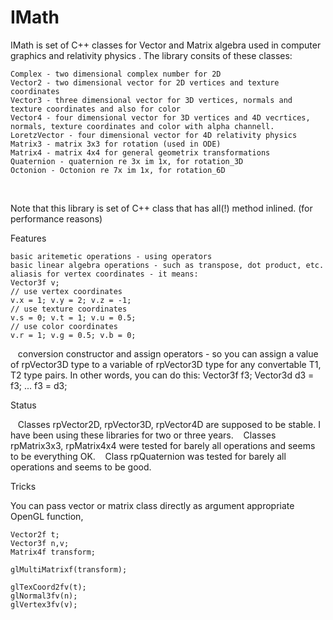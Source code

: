 # IMath




IMath is set of C++ classes for Vector and Matrix algebra used in computer graphics and relativity physics . The library consits of these classes:


    
    Complex - two dimensional complex number for 2D 
    Vector2 - two dimensional vector for 2D vertices and texture coordinates
    Vector3 - three dimensional vector for 3D vertices, normals and texture coordinates and also for color
    Vector4 - four dimensional vector for 3D vertices and 4D vecrtices, normals, texture coordinates and color with alpha channell.
    LoretzVector - four dimensional vector for 4D relativity physics 
    Matrix3 - matrix 3x3 for rotation (used in ODE)
    Matrix4 - matrix 4x4 for general geometrix transformations
    Quaternion - quaternion re 3x im 1x, for rotation_3D
    Octonion - Octonion re 7x im 1x, for rotation_6D
   
    
    
Note that this library is set of C++ class that has all(!) method inlined. (for performance reasons)


Features

    basic aritemetic operations - using operators
    basic linear algebra operations - such as transpose, dot product, etc.
    aliasis for vertex coordinates - it means:
    Vector3f v;
    // use vertex coordinates
    v.x = 1; v.y = 2; v.z = -1;
    // use texture coordinates
    v.s = 0; v.t = 1; v.u = 0.5;
    // use color coordinates
    v.r = 1; v.g = 0.5; v.b = 0;
    conversion constructor and assign operators - so you can assign a value of rpVector3D<T1> type to a variable of rpVector3D<T2> type for any convertable T1, T2 type pairs. In other words, you can do this:
    Vector3f f3; Vector3d d3 = f3;
    ...
    f3 = d3;

    
Status

    Classes rpVector2D<T>, rpVector3D<T>, rpVector4D<T> are supposed to be stable. I have been using these libraries for two or three years.
    Classes rpMatrix3x3<T>, rpMatrix4x4<T> were tested for barely all operations and seems to be everything OK.
    Class rpQuaternion<T> was tested for barely all operations and seems to be good.

    
Tricks

You can pass vector or matrix class directly as argument appropriate OpenGL function,

	Vector2f t;
	Vector3f n,v;
	Matrix4f transform;
	
	glMultiMatrixf(transform);
	
	glTexCoord2fv(t);
	glNormal3fv(n);
	glVertex3fv(v);
